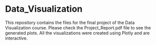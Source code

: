 # Data_Visualization
This repository contains the files for the final project of the Data Visualization course. Please check the Project_Report.pdf file to see the generated plots. All the visualizations were created using Plotly and are interactive. 
